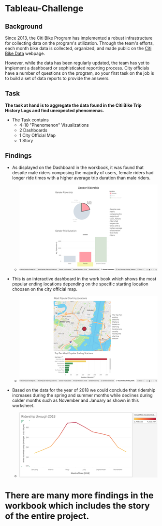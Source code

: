 # Tableau-Challenge

## Background

Since 2013, the Citi Bike Program has implemented a robust infrastructure for collecting data on the program's utilization. Through the team's efforts, each month bike data is collected, organized, and made public on the [Citi Bike Data](https://www.citibikenyc.com/system-data) webpage.

However, while the data has been regularly updated, the team has yet to implement a dashboard or sophisticated reporting process. City officials have a number of questions on the program, so your first task on the job is to build a set of data reports to provide the answers.

## Task

**The task at hand is to aggregate the data found in the Citi Bike Trip History Logs and find unexpected phenomenas.** 


* The Task contains
    * 4-10 "Phenomenon" Visualizations 
    * 2 Dashboards 
    * 1 City Official Map
    * 1 Story

## Findings 

* As displayed on the Dashboard in the workbook, it was found that despite male riders composing the majority of users, female riders had longer ride times with a higher average trip duration than male riders.
    * ![Gender Ridership](Images/Gender_Ridership.png)

* This is an interactive dashboard in the work book which shows the most popular ending locations depending on the specific starting location choosen on the city official map. 
    * ![Most Popular Ending location depending on starting location](Images/Most_Popular_Locations.png)

* Based on the data for the year of 2018 we could conclude that ridership increases during the spring and summer months while declines during colder months such as November and January as shown in this worksheet.
    * ![Ridership through 2018](Images/Ridership_through_2018.png) 

# There are many more findings in the workbook which includes the story of the entire project. 



